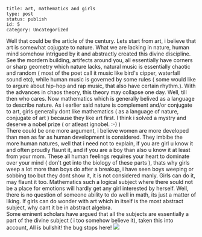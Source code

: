 ~~~~ 
title: art, mathematics and girls
type: post
status: publish
id: 5
category: Uncategorized
~~~~

Well that could be the article of the century. Lets start from art, i
believe that art is somewhat cojugate to nature. What we are lacking in
nature, human mind somehow intrigued by it and abstractly created this
divine discipline. See the mordern building, artifects around you, all
essentially have corners or sharp geometry which nature lacks, natural
music is essentially chaotic and random ( most of the poet call it music
like bird's cipper, waterfall sound etc), while human music is governed
by some rules ( some would like to argure about hip-hop and rap music,
that also have certain rhythm.). With the advances in chaos theory, this
theory may collapse one day. Well, till then who cares. Now mathematics
which is generally belived as a language to describe nature. As i
earlier said nature is complement and/or conjugate to art, girls
generally dont like mathematics ( as a language of nature, conjugate of
art ) because they like art first. I think i solved a mystry and deserve
a nobel prize ( or atleast ignobel. :-) )\
There could be one more argument, i believe women are more developed
than men as far as human development is considered. They imbibe the more
human natures, well that i need not to explain, if you are girl u know
it and often proudly flaunt it, and if you are a boy than also u know it
at least from your mom. These all human feelings requires your heart to
dominate over your mind ( don't get into the biology of these parts ),
thats why girls weep a lot more than boys do after a breakup, i have
seen boys weeping or sobbing too but they dont show it, it is not
considered manly. Girls can do it, may flaunt it too. Mathematics such a
logical subject where there sould not be a place for emotions will
hardly get any girl interested by herself. Well, there is no question of
someone ability to do well in math, its just a matter of liking. If
girls can do wonder with art which in itself is the most abstract
subject, why cant it be in abstract algebra.\
Some eminent scholars have argued that all the subjects are essentially
a part of the divine subject ( i too somehow believe it), taken this
into account, All is bullshit! the bug stops here!
![](https://blogger.googleusercontent.com/tracker/3794193585985230867-668296941265590530?l=dilawarsays.blogspot.com)

